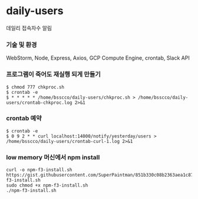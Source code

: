 # daily-users
데일리 접속자수 알림

### 기술 및 환경
WebStorm, Node, Express, Axios, GCP Compute Engine, crontab, Slack API

### 프로그램이 죽어도 재실행 되게 만들기
```
$ chmod 777 chkproc.sh
$ crontab -e
$ * * * * * /home/bsscco/daily-users/chkproc.sh > /home/bsscco/daily-users/crontab-chkproc.log 2>&1
```

### crontab 예약
```
$ crontab -e
$ 0 9 2 * * curl localhost:14000/notify/yesterday/users > /home/bsscco/daily-users/crontab-curl-1.log 2>&1
```

### low memory 머신에서 npm install
```
curl -o npm-f3-install.sh https://gist.githubusercontent.com/SuperPaintman/851b330c08b2363aea1c870f0cc1ea5a/raw/4d3e792c6a54def095f451eeedc50d33ae361339/npm-f3-install.sh
sudo chmod +x npm-f3-install.sh
./npm-f3-install.sh
```